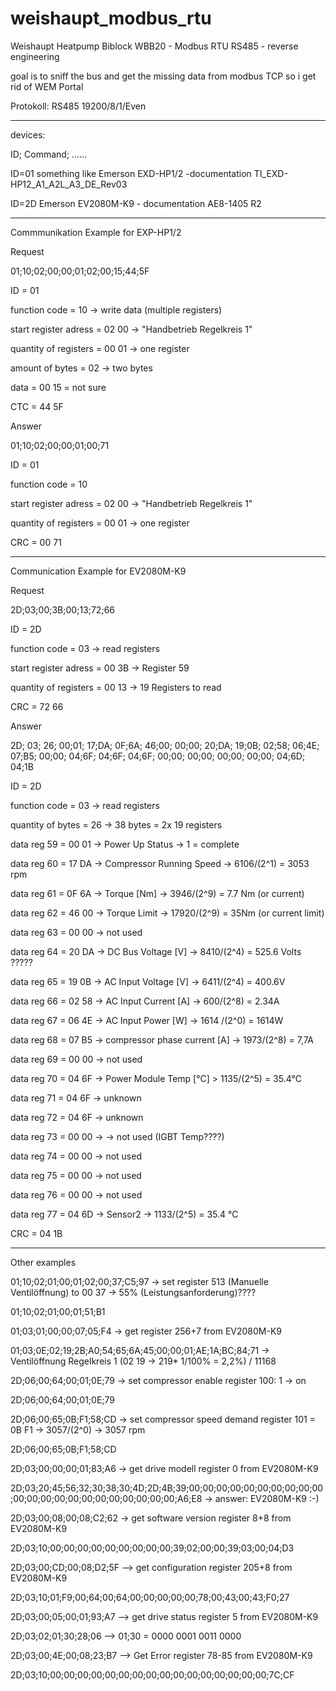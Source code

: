 # weishaupt_modbus_rtu
Weishaupt Heatpump Biblock WBB20 - Modbus RTU RS485 - reverse engineering

goal is to sniff the bus and get the missing data from modbus TCP so i get rid of WEM Portal

Protokoll:
RS485 19200/8/1/Even

--------------------------------------

devices:

ID; Command; ......

ID=01 something like Emerson EXD-HP1/2 -documentation TI_EXD-HP12_A1_A2L_A3_DE_Rev03

ID=2D Emerson EV2080M-K9 - documentation AE8-1405 R2

--------------------------------------
Commmunikation Example for EXP-HP1/2

Request

01;10;02;00;00;01;02;00;15;44;5F

ID = 01

function code = 10 -> write data (multiple registers)

start register adress = 02 00 -> "Handbetrieb Regelkreis 1"

quantity of registers = 00 01 -> one register

amount of bytes = 02 -> two bytes

data = 00 15 = not sure

CTC = 44 5F

Answer

01;10;02;00;00;01;00;71

ID = 01

function code = 10 

start register adress = 02 00 -> "Handbetrieb Regelkreis 1"

quantity of registers = 00 01 -> one register

CRC = 00 71

--------------------------------------

Communication Example for EV2080M-K9

Request

2D;03;00;3B;00;13;72;66

ID = 2D

function code = 03 -> read registers

start register adress = 00 3B -> Register 59

quantity of registers = 00 13 -> 19 Registers to read

CRC = 72 66


Answer

2D; 03; 26; 00;01; 17;DA; 0F;6A; 46;00; 00;00; 20;DA; 19;0B; 02;58; 06;4E; 07;B5; 00;00; 04;6F; 04;6F; 04;6F; 00;00; 00;00; 00;00; 00;00; 04;6D; 04;1B

ID = 2D

function code = 03 -> read registers

quantity of bytes = 26 -> 38 bytes = 2x 19 registers

data reg 59 = 00 01 -> Power Up Status -> 1 = complete

data reg 60 = 17 DA -> Compressor Running Speed -> 6106/(2^1) = 3053 rpm

data reg 61 = 0F 6A -> Torque [Nm] -> 3946/(2^9) = 7.7 Nm (or current)

data reg 62 = 46 00 -> Torque Limit -> 17920/(2^9) = 35Nm (or current limit)

data reg 63 = 00 00 -> not used

data reg 64 = 20 DA -> DC Bus Voltage [V] -> 8410/(2^4) = 525.6 Volts ?????

data reg 65 = 19 0B -> AC Input Voltage [V] -> 6411/(2^4) = 400.6V

data reg 66 = 02 58 -> AC Input Current [A] -> 600/(2^8) = 2.34A

data reg 67 = 06 4E -> AC Input Power [W] -> 1614 /(2^0) = 1614W

data reg 68 = 07 B5 -> compressor phase current [A] -> 1973/(2^8) = 7,7A

data reg 69 = 00 00 -> not used

data reg 70 = 04 6F -> Power Module Temp [°C] > 1135/(2^5) = 35.4°C

data reg 71 = 04 6F -> unknown

data reg 72 = 04 6F -> unknown

data reg 73 = 00 00 ->  -> not used (IGBT Temp????)

data reg 74 = 00 00 -> not used

data reg 75 = 00 00 -> not used

data reg 76 = 00 00 -> not used

data reg 77 = 04 6D -> Sensor2 -> 1133/(2^5) = 35.4 °C

CRC = 04 1B


------------------------------ 
Other examples

01;10;02;01;00;01;02;00;37;C5;97 -> set register 513 (Manuelle Ventilöffnung) to  00 37 -> 55% (Leistungsanforderung)????

01;10;02;01;00;01;51;B1


01;03;01;00;00;07;05;F4 -> get register 256+7  from EV2080M-K9

01;03;0E;02;19;2B;A0;54;65;6A;45;00;00;01;AE;1A;BC;84;71 -> Ventilöffnung Regelkreis 1 (02 19 -> 219* 1/100% = 2,2%) / 11168

2D;06;00;64;00;01;0E;79 -> set compressor enable register 100: 1 -> on

2D;06;00;64;00;01;0E;79


2D;06;00;65;0B;F1;58;CD -> set compressor speed demand register 101 = 0B F1 -> 3057/(2^0)  -> 3057 rpm

2D;06;00;65;0B;F1;58;CD


2D;03;00;00;00;01;83;A6 -> get drive modell register 0 from EV2080M-K9

2D;03;20;45;56;32;30;38;30;4D;2D;4B;39;00;00;00;00;00;00;00;00;00;00;00;00;00;00;00;00;00;00;00;00;00;00;A6;E8 -> answer: EV2080M-K9 :-)


2D;03;00;08;00;08;C2;62 -> get software version register 8+8 from EV2080M-K9

2D;03;10;00;00;00;00;00;00;00;00;00;39;02;00;00;39;03;00;04;D3


2D;03;00;CD;00;08;D2;5F --> get configuration register 205+8 from EV2080M-K9

2D;03;10;01;F9;00;64;00;64;00;00;00;00;00;78;00;43;00;43;F0;27


2D;03;00;05;00;01;93;A7  --> get drive status register 5 from EV2080M-K9

2D;03;02;01;30;28;06 --> 01;30 = 0000 0001 0011 0000 


2D;03;00;4E;00;08;23;B7  --> Get Error register 78-85 from EV2080M-K9

2D;03;10;00;00;00;00;00;00;00;00;00;00;00;00;00;00;00;00;7C;CF
